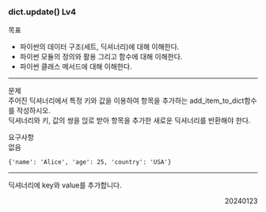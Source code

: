 ### dict.update() Lv4
목표  
- 파이썬의 데이터 구조(세트, 딕셔너리)에 대해 이해한다.
- 파이썬 모듈의 정의와 활용 그리고 함수에 대해 이해한다.
- 파이썬 클래스 메서드에 대해 이해한다.
---
문제  
주어진 딕셔너리에서 특정 키와 값을 이용하여 항목을 추가하는 add_item_to_dict함수를 작성하시오.  
딕셔너리와 키, 값의 쌍을 읹로 받아 항목을 추가한 새로운 딕셔너리를 반환해야 한다.  

요구사항  
없음
```
{'name': 'Alice', 'age': 25, 'country': 'USA'}
```
---
딕셔너리에 key와 value를 추가합니다.
<div style="text-align: right">20240123</div>